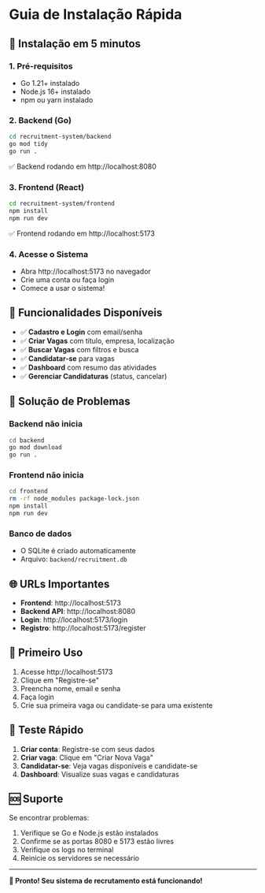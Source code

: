 # Guia de Instalação Rápida

## 🚀 Instalação em 5 minutos

### 1. Pré-requisitos
- Go 1.21+ instalado
- Node.js 16+ instalado
- npm ou yarn instalado

### 2. Backend (Go)
```bash
cd recruitment-system/backend
go mod tidy
go run .
```
✅ Backend rodando em http://localhost:8080

### 3. Frontend (React)
```bash
cd recruitment-system/frontend
npm install
npm run dev
```
✅ Frontend rodando em http://localhost:5173

### 4. Acesse o Sistema
- Abra http://localhost:5173 no navegador
- Crie uma conta ou faça login
- Comece a usar o sistema!

## 📱 Funcionalidades Disponíveis

- ✅ **Cadastro e Login** com email/senha
- ✅ **Criar Vagas** com título, empresa, localização
- ✅ **Buscar Vagas** com filtros e busca
- ✅ **Candidatar-se** para vagas
- ✅ **Dashboard** com resumo das atividades
- ✅ **Gerenciar Candidaturas** (status, cancelar)

## 🔧 Solução de Problemas

### Backend não inicia
```bash
cd backend
go mod download
go run .
```

### Frontend não inicia
```bash
cd frontend
rm -rf node_modules package-lock.json
npm install
npm run dev
```

### Banco de dados
- O SQLite é criado automaticamente
- Arquivo: `backend/recruitment.db`

## 🌐 URLs Importantes

- **Frontend**: http://localhost:5173
- **Backend API**: http://localhost:8080
- **Login**: http://localhost:5173/login
- **Registro**: http://localhost:5173/register

## 📝 Primeiro Uso

1. Acesse http://localhost:5173
2. Clique em "Registre-se"
3. Preencha nome, email e senha
4. Faça login
5. Crie sua primeira vaga ou candidate-se para uma existente

## 🎯 Teste Rápido

1. **Criar conta**: Registre-se com seus dados
2. **Criar vaga**: Clique em "Criar Nova Vaga"
3. **Candidatar-se**: Veja vagas disponíveis e candidate-se
4. **Dashboard**: Visualize suas vagas e candidaturas

## 🆘 Suporte

Se encontrar problemas:
1. Verifique se Go e Node.js estão instalados
2. Confirme se as portas 8080 e 5173 estão livres
3. Verifique os logs no terminal
4. Reinicie os servidores se necessário

---

**🎉 Pronto! Seu sistema de recrutamento está funcionando!**

